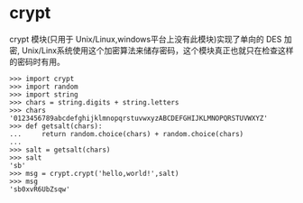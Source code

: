 # crypt #

crypt 模块(只用于 Unix/Linux,windows平台上没有此模块)实现了单向的 DES 加密, Unix/Linx系统使用这个加密算法来储存密码，这个模块真正也就只在检查这样的密码时有用。


	>>> import crypt
	>>> import random
	>>> import string
	>>> chars = string.digits + string.letters
	>>> chars
	'0123456789abcdefghijklmnopqrstuvwxyzABCDEFGHIJKLMNOPQRSTUVWXYZ'
	>>> def getsalt(chars):
	...     return random.choice(chars) + random.choice(chars)
	... 
	>>> salt = getsalt(chars)
	>>> salt
	'sb'
	>>> msg = crypt.crypt('hello,world!',salt)
	>>> msg
	'sb0xvR6UbZsqw'

